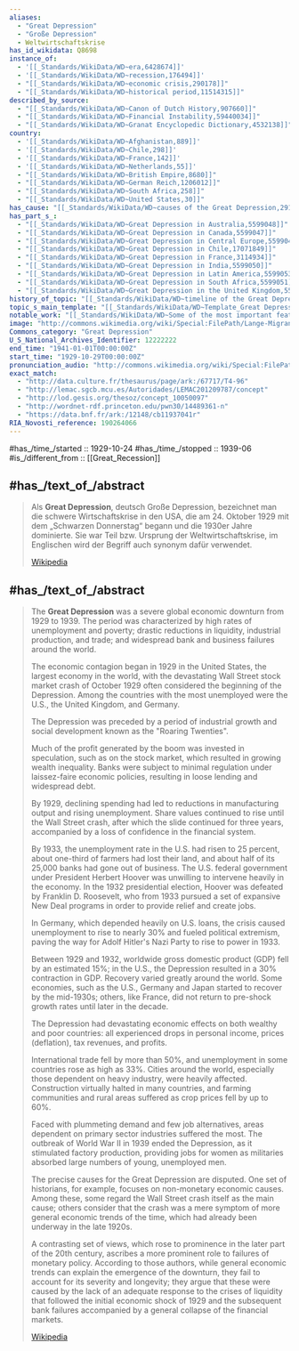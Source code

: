 ```yaml
---
aliases:
  - "Great Depression"
  - "Große Depression"
  - Weltwirtschaftskrise
has_id_wikidata: Q8698
instance_of:
  - '[[_Standards/WikiData/WD~era,6428674]]'
  - '[[_Standards/WikiData/WD~recession,176494]]'
  - "[[_Standards/WikiData/WD~economic crisis,290178]]"
  - "[[_Standards/WikiData/WD~historical period,11514315]]"
described_by_source:
  - "[[_Standards/WikiData/WD~Canon of Dutch History,907660]]"
  - "[[_Standards/WikiData/WD~Financial Instability,59440034]]"
  - "[[_Standards/WikiData/WD~Granat Encyclopedic Dictionary,4532138]]"
country:
  - '[[_Standards/WikiData/WD~Afghanistan,889]]'
  - '[[_Standards/WikiData/WD~Chile,298]]'
  - '[[_Standards/WikiData/WD~France,142]]'
  - '[[_Standards/WikiData/WD~Netherlands,55]]'
  - "[[_Standards/WikiData/WD~British Empire,8680]]"
  - "[[_Standards/WikiData/WD~German Reich,1206012]]"
  - "[[_Standards/WikiData/WD~South Africa,258]]"
  - "[[_Standards/WikiData/WD~United States,30]]"
has_cause: "[[_Standards/WikiData/WD~causes of the Great Depression,2910703]]"
has_part_s_:
  - "[[_Standards/WikiData/WD~Great Depression in Australia,5599048]]"
  - "[[_Standards/WikiData/WD~Great Depression in Canada,5599047]]"
  - "[[_Standards/WikiData/WD~Great Depression in Central Europe,5599049]]"
  - "[[_Standards/WikiData/WD~Great Depression in Chile,17071849]]"
  - "[[_Standards/WikiData/WD~Great Depression in France,3114934]]"
  - "[[_Standards/WikiData/WD~Great Depression in India,5599050]]"
  - "[[_Standards/WikiData/WD~Great Depression in Latin America,5599053]]"
  - "[[_Standards/WikiData/WD~Great Depression in South Africa,5599051]]"
  - "[[_Standards/WikiData/WD~Great Depression in the United Kingdom,5599058]]"
history_of_topic: "[[_Standards/WikiData/WD~timeline of the Great Depression,7806351]]"
topic_s_main_template: "[[_Standards/WikiData/WD~Template_Great Depression,22734544]]"
notable_work: "[[_Standards/WikiData/WD~Some of the most important features of the economic and financial situation in 1932,107353518]]"
image: "http://commons.wikimedia.org/wiki/Special:FilePath/Lange-MigrantMother02.jpg"
Commons_category: "Great Depression"
U_S_National_Archives_Identifier: 12222222
end_time: "1941-01-01T00:00:00Z"
start_time: "1929-10-29T00:00:00Z"
pronunciation_audio: "http://commons.wikimedia.org/wiki/Special:FilePath/Great%20Depression-ar.ogg"
exact_match:
  - "http://data.culture.fr/thesaurus/page/ark:/67717/T4-96"
  - "http://lemac.sgcb.mcu.es/Autoridades/LEMAC201209787/concept"
  - "http://lod.gesis.org/thesoz/concept_10050097"
  - "http://wordnet-rdf.princeton.edu/pwn30/14489361-n"
  - "https://data.bnf.fr/ark:/12148/cb11937041r"
RIA_Novosti_reference: 190264066
---
```


#has_/time_/started :: 1929-10-24 
#has_/time_/stopped :: 1939-06 
#is_/different_from :: [[Great_Recession]] 

## #has_/text_of_/abstract 

> Als **Great Depression**, deutsch Große Depression, bezeichnet man die schwere Wirtschaftskrise in den USA, 
> die am 24. Oktober 1929 mit dem „Schwarzen Donnerstag“ begann und die 1930er Jahre dominierte. 
> Sie war Teil bzw. Ursprung der Weltwirtschaftskrise, 
> im Englischen wird der Begriff auch synonym dafür verwendet.
>
> [Wikipedia](https://de.wikipedia.org/wiki/Great%20Depression)


## #has_/text_of_/abstract 

> The **Great Depression** was a severe global economic downturn from 1929 to 1939. 
> The period was characterized by high rates of unemployment and poverty; 
> drastic reductions in liquidity, industrial production, and trade; 
> and widespread bank and business failures around the world. 
> 
> The economic contagion began in 1929 in the United States, the largest economy in the world, 
> with the devastating Wall Street stock market crash of October 1929 
> often considered the beginning of the Depression. 
> Among the countries with the most unemployed were the U.S., the United Kingdom, and Germany.
>
> The Depression was preceded by a period of industrial growth and social development 
> known as the "Roaring Twenties". 
> 
> Much of the profit generated by the boom was invested in speculation, such as on the stock market, 
> which resulted in growing wealth inequality. 
> Banks were subject to minimal regulation under laissez-faire economic policies, 
> resulting in loose lending and widespread debt. 
> 
> By 1929, declining spending had led to reductions in manufacturing output and rising unemployment. 
> Share values continued to rise until the Wall Street crash, after which the slide continued for three years, 
> accompanied by a loss of confidence in the financial system. 
> 
> By 1933, the unemployment rate in the U.S. had risen to 25 percent, 
> about one-third of farmers had lost their land, and about half of its 25,000 banks had gone out of business. 
> The U.S. federal government under President Herbert Hoover 
> was unwilling to intervene heavily in the economy. 
> In the 1932 presidential election, Hoover was defeated by Franklin D. Roosevelt, 
> who from 1933 pursued a set of expansive New Deal programs in order to provide relief and create jobs. 
> 
> In Germany, which depended heavily on U.S. loans, the crisis caused unemployment to rise to nearly 30% 
> and fueled political extremism, paving the way for Adolf Hitler's Nazi Party to rise to power in 1933. 
>
> Between 1929 and 1932, worldwide gross domestic product (GDP) fell by an estimated 15%; 
> in the U.S., the Depression resulted in a 30% contraction in GDP. 
> Recovery varied greatly around the world. 
> Some economies, such as the U.S., Germany and Japan started to recover by the mid-1930s; 
> others, like France, did not return to pre-shock growth rates until later in the decade. 
> 
> The Depression had devastating economic effects on both wealthy and poor countries: 
> all experienced drops in personal income, prices (deflation), tax revenues, and profits. 
> 
> International trade fell by more than 50%, and unemployment in some countries rose as high as 33%. 
> Cities around the world, especially those dependent on heavy industry, were heavily affected. 
> Construction virtually halted in many countries, 
> and farming communities and rural areas suffered as crop prices fell by up to 60%. 
> 
> Faced with plummeting demand and few job alternatives, 
> areas dependent on primary sector industries suffered the most. 
> The outbreak of World War II in 1939 ended the Depression, as it stimulated factory production, 
> providing jobs for women as militaries absorbed large numbers of young, unemployed men.
>
> The precise causes for the Great Depression are disputed. 
> One set of historians, for example, focuses on non-monetary economic causes. 
> Among these, some regard the Wall Street crash itself as the main cause; 
> others consider that the crash was a mere symptom of more general economic trends of the time, 
> which had already been underway in the late 1920s. 
> 
> A contrasting set of views, which rose to prominence in the later part of the 20th century, 
> ascribes a more prominent role to failures of monetary policy. 
> According to those authors, while general economic trends can explain the emergence of the downturn, 
> they fail to account for its severity and longevity; 
> they argue that these were caused by the lack of an adequate response to the crises of liquidity 
> that followed the initial economic shock of 1929 and the subsequent bank failures 
> accompanied by a general collapse of the financial markets.
>
> [Wikipedia](https://en.wikipedia.org/wiki/Great%20Depression)


